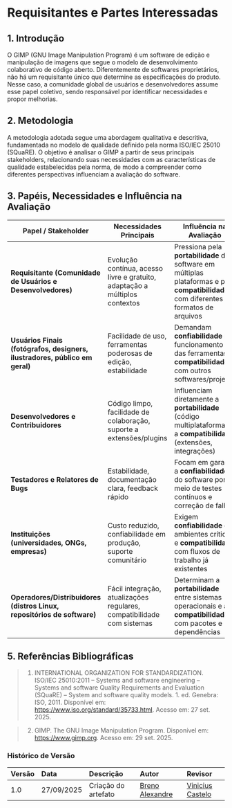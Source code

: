 # Requisitantes e Partes Interessadas

## 1. Introdução

O GIMP (GNU Image Manipulation Program) é um software de edição e manipulação de imagens que segue o modelo de desenvolvimento colaborativo de código aberto. Diferentemente de softwares proprietários, não há um requisitante único que determine as especificações do produto. Nesse caso, a comunidade global de usuários e desenvolvedores assume esse papel coletivo, sendo responsável por identificar necessidades e propor melhorias.

## 2. Metodologia

A metodologia adotada segue uma abordagem qualitativa e descritiva, fundamentada no modelo de qualidade definido pela norma ISO/IEC 25010 (SQuaRE). O objetivo é analisar o GIMP a partir de seus principais stakeholders, relacionando suas necessidades com as características de qualidade estabelecidas pela norma, de modo a compreender como diferentes perspectivas influenciam a avaliação do software.

## 3. Papéis, Necessidades e Influência na Avaliação  

| Papel / Stakeholder | Necessidades Principais | Influência na Avaliação |
|----------------------|--------------------------|--------------------------|
| **Requisitante (Comunidade de Usuários e Desenvolvedores)** | Evolução contínua, acesso livre e gratuito, adaptação a múltiplos contextos | Pressiona pela **portabilidade** do software em múltiplas plataformas e pela **compatibilidade** com diferentes formatos de arquivos |
| **Usuários Finais (fotógrafos, designers, ilustradores, público em geral)** | Facilidade de uso, ferramentas poderosas de edição, estabilidade | Demandam **confiabilidade** no funcionamento das ferramentas e **compatibilidade** com outros softwares/projetos |
| **Desenvolvedores e Contribuidores** | Código limpo, facilidade de colaboração, suporte a extensões/plugins | Influenciam diretamente a **portabilidade** (código multiplataforma) e a **compatibilidade** (extensões, integrações) |
| **Testadores e Relatores de Bugs** | Estabilidade, documentação clara, feedback rápido | Focam em garantir a **confiabilidade** do software por meio de testes contínuos e correção de falhas |
| **Instituições (universidades, ONGs, empresas)** | Custo reduzido, confiabilidade em produção, suporte comunitário | Exigem **confiabilidade** em ambientes críticos e **compatibilidade** com fluxos de trabalho já existentes |
| **Operadores/Distribuidores (distros Linux, repositórios de software)** | Fácil integração, atualizações regulares, compatibilidade com sistemas | Determinam a **portabilidade** entre sistemas operacionais e a **compatibilidade** com pacotes e dependências |

## 5. Referências Bibliográficas

  > 1. INTERNATIONAL ORGANIZATION FOR STANDARDIZATION. ISO/IEC 25010:2011 – Systems and software engineering – Systems and software Quality Requirements and Evaluation (SQuaRE) – System and software quality models. 1. ed. Genebra: ISO, 2011. Disponível em: https://www.iso.org/standard/35733.html. Acesso em: 27 set. 2025. 
  
  > 2. GIMP. The GNU Image Manipulation Program. Disponível em: https://www.gimp.org. Acesso em: 29 set. 2025. 


### **Histórico de Versão**

| Versão | Data       | Descrição                                         | Autor          | Revisor          |
| :----- | :--------- | :------------------------------------------------ | :------------- | :--------------- |
| 1.0    | 27/09/2025 | Criação do artefato | [Breno Alexandre](https://github.com/brenoalexandre0) | [Vinicius Castelo](https://www.github.com/Vini47) |

